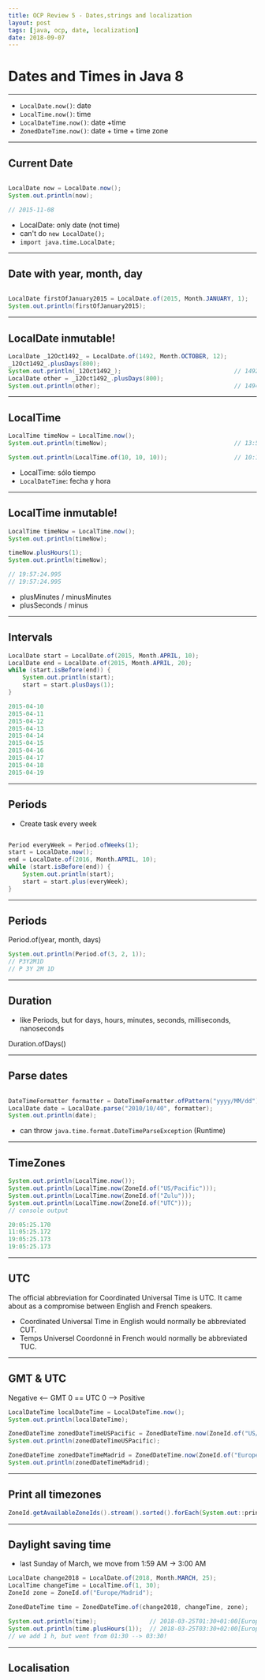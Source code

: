 ```yaml
---
title: OCP Review 5 - Dates,strings and localization 
layout: post
tags: [java, ocp, date, localization]
date: 2018-09-07
---
```

 

# Dates and Times in Java 8

---

- `LocalDate.now()`: date
- `LocalTime.now()`: time
- `LocalDateTime.now()`: date +time
- `ZonedDateTime.now()`: date + time + time zone

---

## Current Date


```java

LocalDate now = LocalDate.now();
System.out.println(now);

// 2015-11-08

```

- LocalDate: only date (not time)
- can't do `new LocalDate();`
- `import java.time.LocalDate;`


---

## Date with year, month, day

```java

LocalDate firstOfJanuary2015 = LocalDate.of(2015, Month.JANUARY, 1);
System.out.println(firstOfJanuary2015);
```

---

## LocalDate inmutable!

```java
LocalDate _12Oct1492_ = LocalDate.of(1492, Month.OCTOBER, 12);
_12Oct1492_.plusDays(800);
System.out.println(_12Oct1492_);								// 1492-10-12
LocalDate other = _12Oct1492_.plusDays(800);
System.out.println(other);										// 1494-12-21
```

---

## LocalTime

```java
LocalTime timeNow = LocalTime.now();
System.out.println(timeNow);									// 13:51:53.382

System.out.println(LocalTime.of(10, 10, 10));					// 10:10:10
```

- LocalTime: sólo tiempo
- `LocalDateTime`: fecha y hora

---


## LocalTime inmutable!

```java
LocalTime timeNow = LocalTime.now();
System.out.println(timeNow);

timeNow.plusHours(1);
System.out.println(timeNow);

// 19:57:24.995
// 19:57:24.995

```

- plusMinutes / minusMinutes
- plusSeconds / minus

---

## Intervals

```java
LocalDate start = LocalDate.of(2015, Month.APRIL, 10);
LocalDate end = LocalDate.of(2015, Month.APRIL, 20);
while (start.isBefore(end)) {
	System.out.println(start);
	start = start.plusDays(1);
}

2015-04-10
2015-04-11
2015-04-12
2015-04-13
2015-04-14
2015-04-15
2015-04-16
2015-04-17
2015-04-18
2015-04-19

```

---

## Periods

- Create task every week

```java

Period everyWeek = Period.ofWeeks(1);
start = LocalDate.now();
end = LocalDate.of(2016, Month.APRIL, 10);
while (start.isBefore(end)) {
	System.out.println(start);
	start = start.plus(everyWeek);
}

``` 
---

## Periods

Period.of(year, month, days)

```java
System.out.println(Period.of(3, 2, 1));
// P3Y2M1D
// P 3Y 2M 1D
```

---

## Duration

- like Periods, but for days, hours, minutes, seconds, milliseconds, nanoseconds

Duration.ofDays()

---

## Parse dates

```java

DateTimeFormatter formatter = DateTimeFormatter.ofPattern("yyyy/MM/dd");
LocalDate date = LocalDate.parse("2010/10/40", formatter);
System.out.println(date);

```
- can throw `java.time.format.DateTimeParseException` (Runtime)


---

## TimeZones

```java
System.out.println(LocalTime.now());
System.out.println(LocalTime.now(ZoneId.of("US/Pacific")));
System.out.println(LocalTime.now(ZoneId.of("Zulu")));
System.out.println(LocalTime.now(ZoneId.of("UTC")));
// console output

20:05:25.170
11:05:25.172
19:05:25.173
19:05:25.173
```

---

## UTC

The official abbreviation for Coordinated Universal Time is UTC. It came about as a compromise between English and French speakers.
- Coordinated Universal Time in English would normally be abbreviated CUT.
- Temps Universel Coordonné in French would normally be abbreviated TUC.

---

## GMT & UTC

Negative <-- GMT 0 == UTC 0 --> Positive


```java
LocalDateTime localDateTime = LocalDateTime.now();
System.out.println(localDateTime);

ZonedDateTime zonedDateTimeUSPacific = ZonedDateTime.now(ZoneId.of("US/Pacific"));
System.out.println(zonedDateTimeUSPacific);

ZonedDateTime zonedDateTimeMadrid = ZonedDateTime.now(ZoneId.of("Europe/Madrid"));
System.out.println(zonedDateTimeMadrid);
```

---

## Print all timezones

```java
ZoneId.getAvailableZoneIds().stream().sorted().forEach(System.out::println);
```

---

## Daylight saving time

- last Sunday of March, we move from 1:59 AM -> 3:00 AM

```java
LocalDate change2018 = LocalDate.of(2018, Month.MARCH, 25);
LocalTime changeTime = LocalTime.of(1, 30);
ZoneId zone = ZoneId.of("Europe/Madrid");

ZonedDateTime time = ZonedDateTime.of(change2018, changeTime, zone);

System.out.println(time); 				// 2018-03-25T01:30+01:00[Europe/Madrid]
System.out.println(time.plusHours(1));  // 2018-03-25T03:30+02:00[Europe/Madrid]
// we add 1 h, but went from 01:30 --> 03:30!
```

---

## Localisation